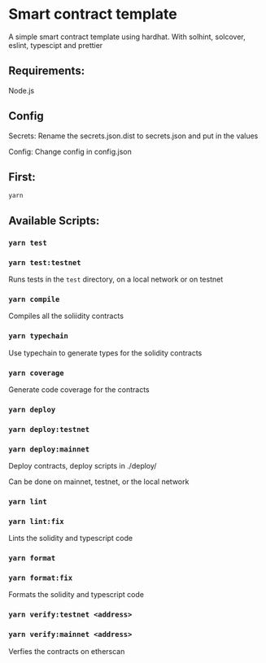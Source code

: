 # Smart contract template

A simple smart contract template using hardhat. With solhint, solcover, eslint, typescipt and prettier

## Requirements:

Node.js

## Config

Secrets: Rename the secrets.json.dist to secrets.json and put in the values

Config: Change config in config.json

## First:

    yarn

## Available Scripts:

### `yarn test`

### `yarn test:testnet`

Runs tests in the `test` directory, on a local network or on testnet

### `yarn compile`

Compiles all the soliidity contracts

### `yarn typechain`

Use typechain to generate types for the solidity contracts

### `yarn coverage`

Generate code coverage for the contracts

### `yarn deploy`

### `yarn deploy:testnet`

### `yarn deploy:mainnet`

Deploy contracts, deploy scripts in ./deploy/

Can be done on mainnet, testnet, or the local network

### `yarn lint`

### `yarn lint:fix`

Lints the solidity and typescript code

### `yarn format`

### `yarn format:fix`

Formats the solidity and typescript code

### `yarn verify:testnet <address>`

### `yarn verify:mainnet <address>`

Verfies the contracts on etherscan

